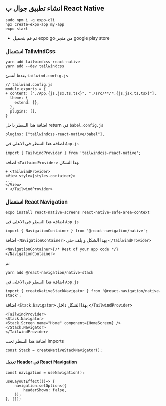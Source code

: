 ## انشاء تطبيق جوال ب React Native

```
sudo npm i -g expo-cli
npx create-expo-app my-app
expo start
```

- ثم قم بتحميل expo go من متجر google play store

### استعمال TailwindCss 

```
yarn add tailwindcss-react-native
yarn add --dev tailwindcss
```

بعدها أنشئ `tailwind.config.js` 

```
// tailwind.config.js
module.exports = {
+ content: ["./App.{js,jsx,ts,tsx}", "./src/**/*.{js,jsx,ts,tsx}"],
  theme: {
    extend: {},
  },
  plugins: [],
}
```


اضافة هذا السطر داخل return في `babel.config.js`

```
plugins: ["tailwindcss-react-native/babel"],
```

اضافة هذا السطر في الاعلى في `App.js`

```
import { TailwindProvider } from 'tailwindcss-react-native';
```

اضافة `<TailwindProvider>` بهذا الشكل

```
+ <TailwindProvider>  
<View style={styles.container}>  
... 
</View>  
+ </TailwindProvider>
```

### استعمال React Navigation

```
expo install react-native-screens react-native-safe-area-context
```

اضافة هذا السطر في الاعلى في `App.js`

```
import { NavigationContainer } from '@react-navigation/native';
```

اضافة `<NavigationContainer>` بهذا الشكل و يلف حتى `</TailwindProvider>`

```
<NavigationContainer>{/* Rest of your app code */}</NavigationContainer>
```

ثم

```
yarn add @react-navigation/native-stack
```

اضافة هذا السطر في الاعلى في `App.js`

```
import { createNativeStackNavigator } from '@react-navigation/native-stack';
```

اضافة `<Stack.Navigator>` بهذا الشكل داخل `</TailwindProvider>`

```
<TailwindProvider>                                                                      
<Stack.Navigator>                                                                     
<Stack.Screen name="Home" component={HomeScreen} />                                 
</Stack.Navigator>                                                                    
</TailwindProvider> 
```

اضافة هذا السطر تحت imports

```
const Stack = createNativeStackNavigator();
```
#### تعديل Header في React Navigation

```
const navigation = useNavigation();

useLayoutEffect(()=> {
	navigation.setOptions({
		headerShown: false,
	});
}, []);
```

